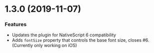 # 1.3.0 (2019-11-07)

### Features

- Updates the plugin for NativeScript 6 compatibility
- Adds `fontSize`  property that controls the base font size, closes #6. (Currently only working on iOS)
